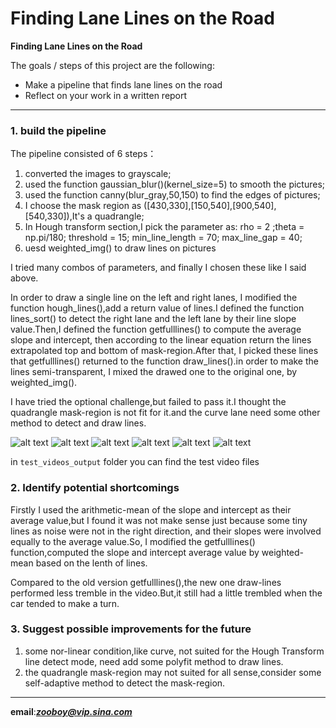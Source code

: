 # **Finding Lane Lines on the Road** 






**Finding Lane Lines on the Road**

The goals / steps of this project are the following:
* Make a pipeline that finds lane lines on the road
* Reflect on your work in a written report


[//]: # (Image References)

[image1]: /test_images_output/solidWhiteCurve_piped.jpg "solidWhiteCurve"
[image2]: /test_images_output/solidWhiteRight_piped.jpg "solidWhiteRight"
[image3]: /test_images_output/solidYellowCurve_piped.jpg "solidYellowCurve"
[image4]: /test_images_output/solidYellowCurve2_piped.jpg "solidYellowCurve2"
[image5]: /test_images_output/solidYellowLeft_piped.jpg "solidYellowLeft"
[image6]: /test_images_output/whiteCarLaneSwitch_piped.jpg "whiteCarLaneSwitch"
---

### 1. build the pipeline


The pipeline consisted of 6 steps：

1. converted the images to grayscale;
2. used the function gaussian_blur()(kernel_size=5) to smooth the pictures;
3. used the function canny(blur_gray,50,150) to find the edges of pictures;
4. I choose the mask region as ([430,330],[150,540],[900,540],[540,330]),It's a quadrangle;
5. In Hough transform section,I pick the parameter as: rho = 2 ;theta = np.pi/180; threshold = 15;     min_line_length = 70; max_line_gap = 40;
6. uesd weighted_img() to draw lines on pictures

I tried many combos of parameters, and finally I chosen these like I said above.

In order to draw a single line on the left and right lanes, I modified the function hough_lines(),add a  return value of lines.I defined the function  lines_sort() to detect the right lane and the left lane by their line slope value.Then,I defined the function getfulllines() to compute the average slope and 
intercept, then according to the linear equation return the lines extrapolated top and bottom of mask-region.After that, I picked these lines that getfulllines() returned to the function draw_lines().in order to make the lines semi-transparent, I mixed the drawed one to the original one, by weighted_img().

I have tried the optional challenge,but failed to pass it.I thought the quadrangle  mask-region is not fit for it.and the curve lane need some other method to detect and draw lines.


![alt text][image1]
![alt text][image2]
![alt text][image3]
![alt text][image4]
![alt text][image5]
![alt text][image6]

in ```test_videos_output``` folder you can find the test video files  

### 2. Identify potential shortcomings 


Firstly I used the arithmetic-mean of the slope and intercept as their average value,but I found it was not make sense just because some tiny lines as noise were not in the right direction, and their slopes were involved equally to the average value.So, I modified the getfulllines() function,computed the slope and intercept average value by weighted-mean based on the lenth of lines.

Compared to the old version getfulllines(),the new one draw-lines performed less tremble in the video.But,it still had a little trembled when the car tended to make a turn.





### 3. Suggest possible improvements for the future

1. some nor-linear condition,like curve, not suited for the Hough Transform line detect mode, need add some polyfit  method to draw lines.
2. the quadrangle mask-region may not suited for all sense,consider some self-adaptive method to detect the mask-region.


---------------------
**email**:***zooboy@vip.sina.com***
